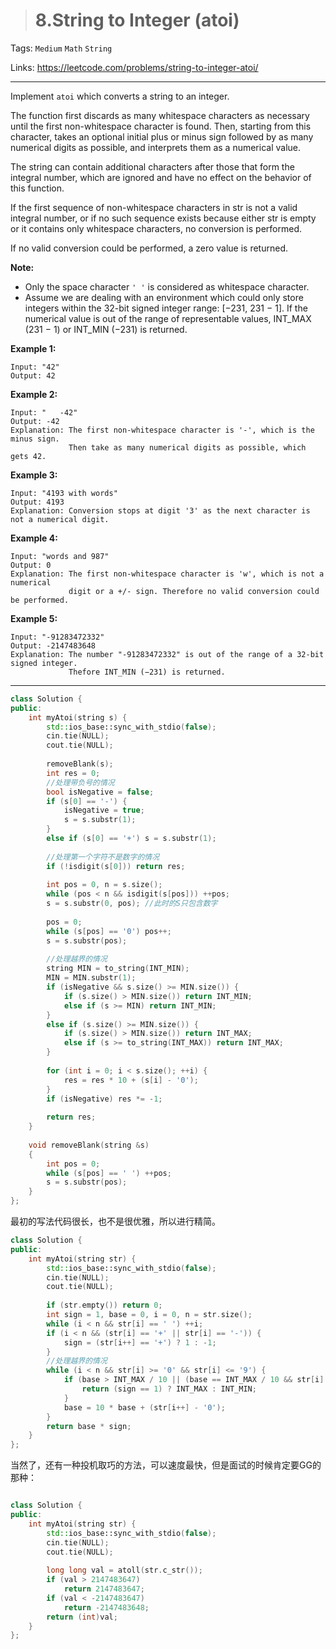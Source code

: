 > # 8.String to Integer (atoi)

Tags: `Medium` `Math` `String`

Links: <https://leetcode.com/problems/string-to-integer-atoi/>

-----

Implement `atoi` which converts a string to an integer.

The function first discards as many whitespace characters as necessary until the first non-whitespace character is found. Then, starting from this character, takes an optional initial plus or minus sign followed by as many numerical digits as possible, and interprets them as a numerical value.

The string can contain additional characters after those that form the integral number, which are ignored and have no effect on the behavior of this function.

If the first sequence of non-whitespace characters in str is not a valid integral number, or if no such sequence exists because either str is empty or it contains only whitespace characters, no conversion is performed.

If no valid conversion could be performed, a zero value is returned.

**Note:**

- Only the space character `' '` is considered as whitespace character.
- Assume we are dealing with an environment which could only store integers within the 32-bit signed integer range: [−231,  231 − 1]. If the numerical value is out of the range of representable values, INT_MAX (231 − 1) or INT_MIN (−231) is returned.

**Example 1:**

```
Input: "42"
Output: 42
```

**Example 2:**

```
Input: "   -42"
Output: -42
Explanation: The first non-whitespace character is '-', which is the minus sign.
             Then take as many numerical digits as possible, which gets 42.
```

**Example 3:**

```
Input: "4193 with words"
Output: 4193
Explanation: Conversion stops at digit '3' as the next character is not a numerical digit.
```

**Example 4:**

```
Input: "words and 987"
Output: 0
Explanation: The first non-whitespace character is 'w', which is not a numerical 
             digit or a +/- sign. Therefore no valid conversion could be performed.
```

**Example 5:**

```
Input: "-91283472332"
Output: -2147483648
Explanation: The number "-91283472332" is out of the range of a 32-bit signed integer.
             Thefore INT_MIN (−231) is returned.
```

------

```c++
class Solution {
public:
    int myAtoi(string s) {
        std::ios_base::sync_with_stdio(false);
        cin.tie(NULL);
        cout.tie(NULL);
        
        removeBlank(s);
        int res = 0;
        //处理带负号的情况
        bool isNegative = false;
        if (s[0] == '-') {
            isNegative = true;
            s = s.substr(1);
        }
        else if (s[0] == '+') s = s.substr(1);
        
        //处理第一个字符不是数字的情况
        if (!isdigit(s[0])) return res;
        
        int pos = 0, n = s.size();
        while (pos < n && isdigit(s[pos])) ++pos;
        s = s.substr(0, pos); //此时的S只包含数字
        
        pos = 0;
        while (s[pos] == '0') pos++;
        s = s.substr(pos);
        
        //处理越界的情况
        string MIN = to_string(INT_MIN);
        MIN = MIN.substr(1);
        if (isNegative && s.size() >= MIN.size()) {
            if (s.size() > MIN.size()) return INT_MIN;
            else if (s >= MIN) return INT_MIN;
        }
        else if (s.size() >= MIN.size()) {
            if (s.size() > MIN.size()) return INT_MAX;
            else if (s >= to_string(INT_MAX)) return INT_MAX;
        }
        
        for (int i = 0; i < s.size(); ++i) {
            res = res * 10 + (s[i] - '0');
        }
        if (isNegative) res *= -1;
         
        return res;
    }
    
    void removeBlank(string &s)
    {
        int pos = 0;
        while (s[pos] == ' ') ++pos;
        s = s.substr(pos);
    }
};
```

最初的写法代码很长，也不是很优雅，所以进行精简。

```c++
class Solution {
public:
    int myAtoi(string str) {
        std::ios_base::sync_with_stdio(false);
        cin.tie(NULL);
        cout.tie(NULL);
        
        if (str.empty()) return 0;
        int sign = 1, base = 0, i = 0, n = str.size();
        while (i < n && str[i] == ' ') ++i;
        if (i < n && (str[i] == '+' || str[i] == '-')) {
            sign = (str[i++] == '+') ? 1 : -1;
        }
        //处理越界的情况
        while (i < n && str[i] >= '0' && str[i] <= '9') {
            if (base > INT_MAX / 10 || (base == INT_MAX / 10 && str[i] - '0' > 7)) {
                return (sign == 1) ? INT_MAX : INT_MIN;
            }
            base = 10 * base + (str[i++] - '0');
        }
        return base * sign;
    }
};
```

当然了，还有一种投机取巧的方法，可以速度最快，但是面试的时候肯定要GG的那种：

```c++

class Solution {
public:
    int myAtoi(string str) {
        std::ios_base::sync_with_stdio(false);
        cin.tie(NULL);
        cout.tie(NULL);
        
        long long val = atoll(str.c_str());
        if (val > 2147483647)
            return 2147483647;
        if (val < -2147483647)
            return -2147483648;
        return (int)val;
    }
};
```

